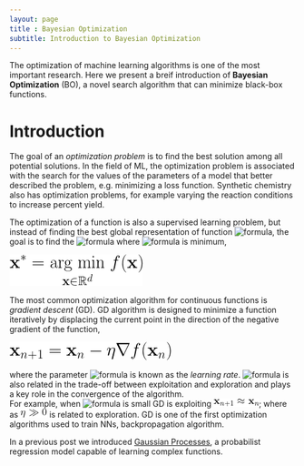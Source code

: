 ```yaml
---
layout: page
title : Bayesian Optimization
subtitle: Introduction to Bayesian Optimization
---
```



The optimization of machine learning algorithms is one of the most important research. 
Here we present a breif introduction of **Bayesian Optimization** (BO), a novel search algorithm that can minimize black-box functions.

# Introduction
The goal of an *optimization problem* is to find the best solution among all potential solutions. 
In the field of ML, the optimization problem is associated with the search for the values of the parameters of a model that better described the problem, e.g. minimizing a loss function. 
Synthetic chemistry also has optimization problems, for example varying the reaction conditions to increase percent yield.

The optimization of a function is also a supervised learning problem, but instead of finding the best global representation of function ![formula](https://render.githubusercontent.com/render/math?math=f(\cdot)), the goal is to find the ![formula](https://render.githubusercontent.com/render/math?math=\mathbf{x})  where ![formula](https://render.githubusercontent.com/render/math?math=f(\cdot)) is minimum,

![Figure](assets/img/intro_bo/Equations/arg_min.png)

The most common optimization algorithm for continuous functions is *gradient descent* (GD). GD algorithm is designed to minimize a function iteratively by displacing the current point in the direction of the negative gradient of the function,

![Figure](assets/img/intro_bo/Equations/gradient_descent.png)

where the parameter ![formula](https://render.githubusercontent.com/render/math?math=\eta) is known as the *learning rate*.
![formula](https://render.githubusercontent.com/render/math?math=\eta) is also related in the trade-off between exploitation and exploration and plays a key role in the convergence of the algorithm.   
For example, when ![formula](https://render.githubusercontent.com/render/math?math=\eta) is small GD is exploiting ![Figure](assets/img/intro_bo/Equations/x_n+1_x_n.png); where as  ![Figure](assets/img/intro_bo/Equations/eta_gg_0.png)  is related to exploration. 
GD is one of the first optimization algorithms used to train NNs, backpropagation algorithm. 

In a previous post we introduced [Gaussian Processes](intro_GP.md), a probabilist regression model capable of learning complex functions. 
